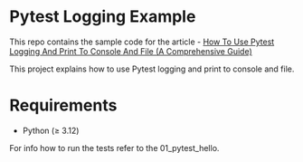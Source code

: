 # Pytest Logging Example
This repo contains the sample code for the article - [How To Use Pytest Logging And Print To Console And File (A Comprehensive Guide)](https://pytest-with-eric.com/pytest-best-practices/pytest-logging/)

This project explains how to use Pytest logging and print to console and file. 

# Requirements
* Python (≥ 3.12)

For info how to run the tests refer to the 01_pytest_hello.
